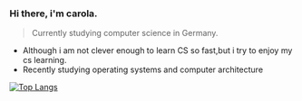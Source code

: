 ### Hi there, i'm carola.
> Currently studying computer science in Germany.
- Although i am not clever enough to learn CS so fast,but i try to enjoy my cs learning.
- Recently studying operating systems and computer architecture

[![Top Langs](https://github-readme-stats.vercel.app/api/top-langs/?username=carola-niu)](https://github.com/anuraghazra/github-readme-stats)

